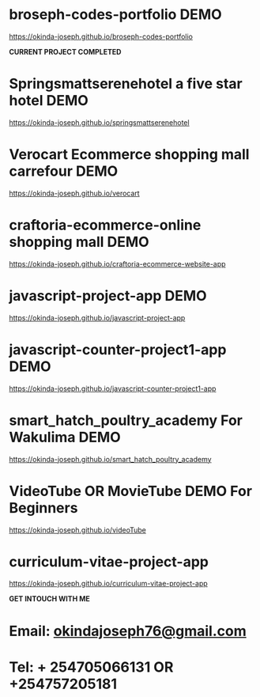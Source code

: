 # broseph-codes-portfolio DEMO
https://okinda-joseph.github.io/broseph-codes-portfolio

**CURRENT PROJECT COMPLETED**

# Springsmattserenehotel a five star hotel DEMO
https://okinda-joseph.github.io/springsmattserenehotel

# Verocart Ecommerce shopping mall carrefour DEMO
https://okinda-joseph.github.io/verocart

# craftoria-ecommerce-online shopping mall DEMO
https://okinda-joseph.github.io/craftoria-ecommerce-website-app

# javascript-project-app DEMO
https://okinda-joseph.github.io/javascript-project-app

# javascript-counter-project1-app DEMO
https://okinda-joseph.github.io/javascript-counter-project1-app

# smart_hatch_poultry_academy For Wakulima DEMO
https://okinda-joseph.github.io/smart_hatch_poultry_academy

# VideoTube OR MovieTube DEMO For Beginners
https://okinda-joseph.github.io/videoTube

# curriculum-vitae-project-app
https://okinda-joseph.github.io/curriculum-vitae-project-app

**GET INTOUCH WITH ME**

# Email: okindajoseph76@gmail.com
# Tel: + 254705066131 OR +254757205181
        










 
